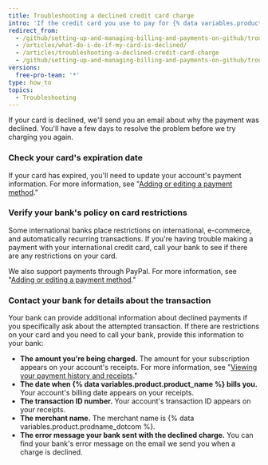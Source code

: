 ```yaml
---
title: Troubleshooting a declined credit card charge
intro: 'If the credit card you use to pay for {% data variables.product.product_name %} is declined, you can take several steps to ensure that your payments go through and that you are not locked out of your account.'
redirect_from:
  - /github/setting-up-and-managing-billing-and-payments-on-github/troubleshooting-a-declined-credit-card-charge
  - /articles/what-do-i-do-if-my-card-is-declined/
  - /articles/troubleshooting-a-declined-credit-card-charge
  - /github/setting-up-and-managing-billing-and-payments-on-github/troubleshooting-a-declined-credit-card-charge
versions:
  free-pro-team: '*'
type: how_to
topics:
  - Troubleshooting
---
```

If your card is declined, we'll send you an email about why the payment was declined. You'll have a few days to resolve the problem before we try charging you again.

### Check your card's expiration date

If your card has expired, you'll need to update your account's payment information. For more information, see "[Adding or editing a payment method](/articles/adding-or-editing-a-payment-method)."

### Verify your bank's policy on card restrictions

Some international banks place restrictions on international, e-commerce, and automatically recurring transactions. If you're having trouble making a payment with your international credit card, call your bank to see if there are any restrictions on your card.

We also support payments through PayPal. For more information, see "[Adding or editing a payment method](/articles/adding-or-editing-a-payment-method)."

### Contact your bank for details about the transaction

Your bank can provide additional information about declined payments if you specifically ask about the attempted transaction. If there are restrictions on your card and you need to call your bank, provide this information to your bank:

- **The amount you're being charged.** The amount for your subscription appears on your account's receipts. For more information, see "[Viewing your payment history and receipts](/articles/viewing-your-payment-history-and-receipts)."
- **The date when {% data variables.product.product_name %} bills you.** Your account's billing date appears on your receipts.
- **The transaction ID number.** Your account's transaction ID appears on your receipts.
- **The merchant name.** The merchant name is {% data variables.product.prodname_dotcom %}.
- **The error message your bank sent with the declined charge.** You can find your bank's error message on the email we send you when a charge is declined.
